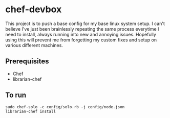 chef-devbox
===========

This project is to push a base config for my base linux system setup. I can't believe I've just been brainlessly repeating the same process everytime I need to install, always running into new and annoying issues. Hopefully using this will prevent me from forgetting my custom fixes and setup on various different machines.

Prerequisites
-------------

* Chef
* librarian-chef


To run
------

    sudo chef-solo -c config/solo.rb -j config/node.json
    librarian-chef install
